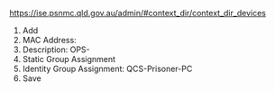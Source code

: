 https://ise.psnmc.qld.gov.au/admin/#context_dir/context_dir_devices

1. Add
2. MAC Address:  
3. Description: OPS-
4. Static Group Assignment 
5. Identity Group Assignment: QCS-Prisoner-PC
6. Save


